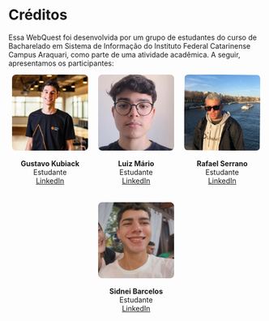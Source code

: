 # Créditos

Essa WebQuest foi desenvolvida por um grupo de estudantes do curso de Bacharelado em Sistema de Informação do Instituto Federal Catarinense Campus Araquari, como parte de uma atividade acadêmica. A seguir, apresentamos os participantes:

<div style="display: flex; gap: 20px; justify-content: center; align-items: center; flex-wrap: wrap;">

<div style="text-align: center;">
  <img src="../media/gustavo.jpeg" alt="Participante 2" width="150" style="border-radius: 8px;">
  <p><strong>Gustavo Kubiack</strong><br>Estudante<br>
    <a href="https://www.linkedin.com/in/gustavokubiack/" target="_blank">LinkedIn</a>
  </p>
</div>

<div style="text-align: center;">
  <img src="../media/luiz_mario.jpeg" alt="Participante 2" width="150" style="border-radius: 8px;">
  <p><strong>Luiz Mário</strong><br>Estudante<br>
    <a href="https://www.linkedin.com/in/luiz-mario-fontes-da-silva-filho/" target="_blank">LinkedIn</a>
  </p>
</div>

<div style="text-align: center;">
  <img src="../media/serrano.jpeg" alt="Participante 2" width="150" style="border-radius: 8px;">
  <p><strong>Rafael Serrano</strong><br>Estudante<br>
    <a href="https://www.linkedin.com/in/rafael-serrano-029310272" target="_blank">LinkedIn</a>
  </p>
</div>

<div style="text-align: center;">
  <img src="../media/sidnei.jpeg" alt="Participante 1" width="150" style="border-radius: 8px;">
  <p><strong>Sidnei Barcelos</strong><br>Estudante<br>
    <a href="https://br.linkedin.com/in/sidnei-barcelos-72281b218" target="_blank">LinkedIn</a>
  </p>
</div>

</div>
